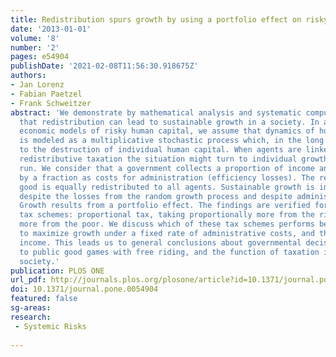 ```yaml
---
title: Redistribution spurs growth by using a portfolio effect on risky human capital
date: '2013-01-01'
volume: '8'
number: '2'
pages: e54904
publishDate: '2021-02-08T11:56:30.918675Z'
authors:
- Jan Lorenz
- Fabian Paetzel
- Frank Schweitzer
abstract: 'We demonstrate by mathematical analysis and systematic computer simulations
  that redistribution can lead to sustainable growth in a society. In accordance with
  economic models of risky human capital, we assume that dynamics of human capital
  is modeled as a multiplicative stochastic process which, in the long run, leads
  to the destruction of individual human capital. When agents are linked by fully
  redistributive taxation the situation might turn to individual growth in the long
  run. We consider that a government collects a proportion of income and reduces it
  by a fraction as costs for administration (efficiency losses). The remaining public
  good is equally redistributed to all agents. Sustainable growth is induced by redistribution
  despite the losses from the random growth process and despite administrative costs.
  Growth results from a portfolio effect. The findings are verified for three different
  tax schemes: proportional tax, taking proportionally more from the rich, and proportionally
  more from the poor. We discuss which of these tax schemes performs better with respect
  to maximize growth under a fixed rate of administrative costs, and the governmental
  income. This leads us to general conclusions about governmental decisions, the relation
  to public good games with free riding, and the function of taxation in a risk-taking
  society.'
publication: PLOS ONE
url_pdf: http://journals.plos.org/plosone/article?id=10.1371/journal.pone.0054904
doi: 10.1371/journal.pone.0054904
featured: false
sg-areas:
research: 
 - Systemic Risks
 
---
```

